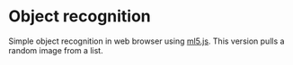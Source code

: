 # Object recognition

Simple object recognition in web browser using <a href="https://ml5js.org/">ml5.js</a>. This version pulls a random image from a list. 
